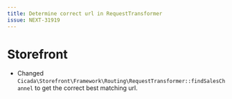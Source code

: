 ```yaml
---
title: Determine correct url in RequestTransformer
issue: NEXT-31919
---
```

# Storefront
* Changed `Cicada\Storefront\Framework\Routing\RequestTransformer::findSalesChannel` to get the correct best matching url.
